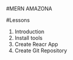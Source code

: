 #MERN AMAZONA

#Lessons

1. Introduction
2. Install tools
3. Create Reacr App
4. Create Git Repository
